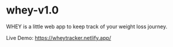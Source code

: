 # whey-v1.0

WHEY is a little web app to keep track of your weight loss journey.

Live Demo:
https://wheytracker.netlify.app/

